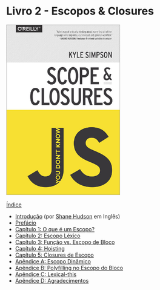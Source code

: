 # Livro 2 - Escopos & Closures

<img src="cover.jpg" width="300">

[Índice](toc.md)

* [Introdução](https://shanehudson.net/2014/06/03/foreword-dont-know-js/) (por [Shane Hudson](https://github.com/shanehudson) em Inglês)
* [Prefácio](../preface.md)
* [Capítulo 1: O que é um Escopo?](ch1.md)
* [Capítulo 2: Escopo Léxico](ch2.md)
* [Capítulo 3: Função vs. Escopo de Bloco](ch3.md)
* [Capítulo 4: Hoisting](ch4.md)
* [Capítulo 5: Closures de Escopo](ch5.md)
* [Apêndice A: Escopo Dinâmico](apA.md)
* [Apêndice B: Polyfilling no Escopo do Bloco](apB.md)
* [Apêndice C: Lexical-this](apC.md)
* [Apêndice D: Agradecimentos](apD.md)
